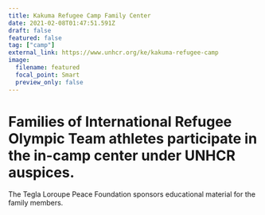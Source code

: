 ```yaml
---
title: Kakuma Refugee Camp Family Center
date: 2021-02-08T01:47:51.591Z
draft: false
featured: false
tag: ["camp"]
external_link: https://www.unhcr.org/ke/kakuma-refugee-camp
image:
  filename: featured
  focal_point: Smart
  preview_only: false
---
```

# Families of International Refugee Olympic Team athletes participate in the in-camp center under UNHCR auspices.

The Tegla Loroupe Peace Foundation sponsors educational material for the family members.
